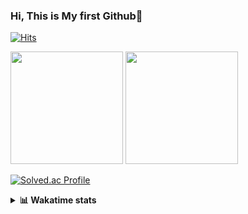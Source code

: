 ### Hi, This is My first Github👋
[![Hits](https://hits.seeyoufarm.com/api/count/incr/badge.svg?url=https%3A%2F%2Fgithub.com%2FJonghyun-Park1027&count_bg=%2379C83D&title_bg=%23555555&icon=&icon_color=%23E7E7E7&title=hits&edge_flat=false)](https://hits.seeyoufarm.com)
<br>


<p>
  <img height="180em" src="https://github-readme-stats-eight-rho-29.vercel.app/api?username=Jonghyun-Park1027&show_icons=true&include_all_commits=true&bg_color=30,e96443,904e95&title_color=fff&text_color=fff">
  <img height="180em" src="https://github-readme-stats-eight-rho-29.vercel.app/api/top-langs/?username=Jonghyun-Park1027&layout=compact&bg_color=30,e96443,904e95&title_color=fff&text_color=fff">


[![Solved.ac Profile](http://mazassumnida.wtf/api/v2/generate_badge?boj=ppjjhh1027)](https://solved.ac/ppjjhh1027/)

</p>
<details>
<summary><b>📊 Wakatime stats</b><br></summary>
<div>
<hr/>



<!--START_SECTION:waka-->
![Code Time](http://img.shields.io/badge/Code%20Time-872%20hrs%2012%20mins-blue)

![Profile Views](http://img.shields.io/badge/Profile%20Views-0-blue)

**🐱 My GitHub Data** 

> 📦 103.8 kB Used in GitHub's Storage 
 > 
> 🚫 Not Opted to Hire
 > 
> 📜 7 Public Repositories 
 > 
> 🔑 3 Private Repositories 
 > 
**I'm an Early 🐤** 

```text
🌞 Morning                48 commits          █████░░░░░░░░░░░░░░░░░░░░   21.43 % 
🌆 Daytime                125 commits         ██████████████░░░░░░░░░░░   55.80 % 
🌃 Evening                46 commits          █████░░░░░░░░░░░░░░░░░░░░   20.54 % 
🌙 Night                  5 commits           █░░░░░░░░░░░░░░░░░░░░░░░░   02.23 % 
```
📅 **I'm Most Productive on Friday** 

```text
Monday                   41 commits          █████░░░░░░░░░░░░░░░░░░░░   18.30 % 
Tuesday                  25 commits          ███░░░░░░░░░░░░░░░░░░░░░░   11.16 % 
Wednesday                10 commits          █░░░░░░░░░░░░░░░░░░░░░░░░   04.46 % 
Thursday                 22 commits          ██░░░░░░░░░░░░░░░░░░░░░░░   09.82 % 
Friday                   61 commits          ███████░░░░░░░░░░░░░░░░░░   27.23 % 
Saturday                 24 commits          ███░░░░░░░░░░░░░░░░░░░░░░   10.71 % 
Sunday                   41 commits          █████░░░░░░░░░░░░░░░░░░░░   18.30 % 
```


📊 **This Week I Spent My Time On** 

```text
🕑︎ Time Zone: Asia/Seoul

💬 Programming Languages: 
No Activity Tracked This Week

🔥 Editors: 
No Activity Tracked This Week

🐱‍💻 Projects: 
No Activity Tracked This Week

💻 Operating System: 
No Activity Tracked This Week
```

**I Mostly Code in Jupyter Notebook** 

```text
Jupyter Notebook         5 repos             ██████████████████░░░░░░░   71.43 % 
C++                      2 repos             ███████░░░░░░░░░░░░░░░░░░   28.57 % 
```




 Last Updated on 29/01/2025 18:41:27 UTC
<!--END_SECTION:waka-->
</details>



